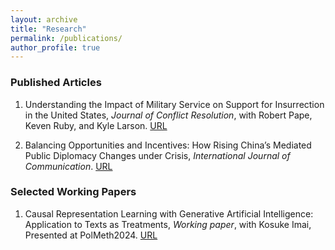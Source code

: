 ```yaml
---
layout: archive
title: "Research"
permalink: /publications/
author_profile: true
---
```



### Published Articles
1. Understanding the Impact of Military Service on Support for Insurrection in the United States, *Journal of Conflict Resolution*, with Robert Pape, Keven Ruby, and Kyle Larson. [URL](https://journals.sagepub.com/doi/10.1177/00220027241267216)

2. Balancing Opportunities and Incentives: How Rising China’s Mediated Public Diplomacy Changes under Crisis, *International Journal of Communication*. [URL](https://ijoc.org/index.php/ijoc/article/view/18676)


### Selected Working Papers
1. Causal Representation Learning with Generative Artificial Intelligence: Application to Texts as Treatments, *Working paper*, with Kosuke Imai, Presented at PolMeth2024. [URL](https://arxiv.org/abs/2410.00903)